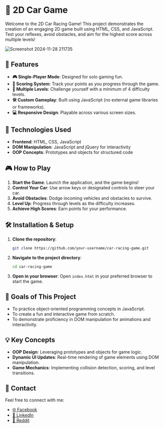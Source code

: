 # 🚗 2D Car Game

Welcome to the 2D Car Racing Game! This project demonstrates the creation of an engaging 2D game built using HTML, CSS, and JavaScript. Test your reflexes, avoid obstacles, and aim for the highest score across multiple levels!

![Screenshot 2024-11-28 211735](https://github.com/user-attachments/assets/cdb34710-d5d4-4a69-8188-fd16db6420d3)

## 🌟 Features

- **🎮 Single-Player Mode**: Designed for solo gaming fun.
- **🔢 Scoring System**: Track your points as you progress through the game.
- **🚦 Multiple Levels**: Challenge yourself with a minimum of 4 difficulty levels.
- **🛠️ Custom Gameplay**: Built using JavaScript (no external game libraries or frameworks).
- **💻 Responsive Design**: Playable across various screen sizes.

## 🚀 Technologies Used

- **Frontend**: HTML, CSS, JavaScript
- **DOM Manipulation**: JavaScript and jQuery for interactivity
- **OOP Concepts**: Prototypes and objects for structured code

## 🎮 How to Play

1. **Start the Game**: Launch the application, and the game begins!
2. **Control Your Car**: Use arrow keys or designated controls to steer your car.
3. **Avoid Obstacles**: Dodge incoming vehicles and obstacles to survive.
4. **Level Up**: Progress through levels as the difficulty increases.
5. **Achieve High Scores**: Earn points for your performance.

## 🛠️ Installation & Setup

1. **Clone the repository**:
    ```bash
    git clone https://github.com/your-username/car-racing-game.git
    ```
2. **Navigate to the project directory**:
    ```bash
    cd car-racing-game
    ```
3. **Open in your browser**:
   Open `index.html` in your preferred browser to start the game.

## 🎯 Goals of This Project

- To practice object-oriented programming concepts in JavaScript.
- To create a fun and interactive game from scratch.
- To demonstrate proficiency in DOM manipulation for animations and interactivity.

## 💡 Key Concepts

- **OOP Design**: Leveraging prototypes and objects for game logic.
- **Dynamic UI Updates**: Real-time rendering of game elements using DOM manipulation.
- **Game Mechanics**: Implementing collision detection, scoring, and level transitions.

## 💭 Contact

Feel free to connect with me:

- [🌐 Facebook](https://www.facebook.com/chanuka.gamage.5099)
- [🔗 LinkedIn](https://linkedin.com/in/chanuka-prabodha-a78876234)
- [👾 Reddit](https://www.reddit.com/u/ChanukaGamage)

